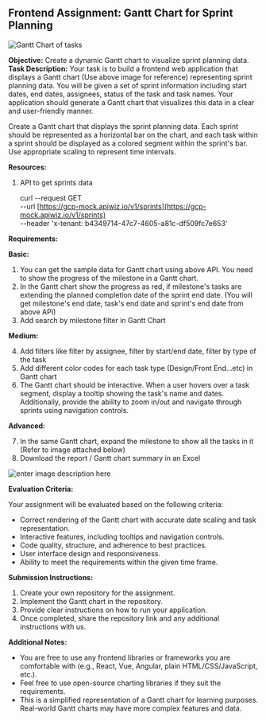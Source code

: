 ## Frontend Assignment: Gantt Chart for Sprint Planning

![Gantt Chart of tasks](https://gcp-developer-acme-api.apiwiz.io/v2/image-v2/client-1/5e4d89a6/image-VmpkF5iCD-8LPLZEHpFY7.png?type=s3)

**Objective:** Create a dynamic Gantt chart to visualize sprint planning data. 
**Task Description:** Your task is to build a frontend web application that displays a Gantt chart (Use above image for reference) representing sprint planning data. You will be given a set of sprint information including start dates, end dates, assignees, status of the task and task names. Your application should generate a Gantt chart that visualizes this  data  in a clear and user-friendly manner. 

Create a Gantt chart that displays the sprint planning data. Each sprint should be represented as a horizontal bar on the chart, and each task within a sprint should be displayed as a colored segment within the sprint's bar. Use appropriate scaling to represent time intervals.

**Resources:**

1. API to get sprints data

    curl --request GET \
  --url [https://gcp-mock.apiwiz.io/v1/sprints](https://gcp-mock.apiwiz.io/v1/sprints) \
  --header 'x-tenant: b4349714-47c7-4605-a81c-df509fc7e653'


**Requirements:** 

**Basic:**
1. You can get the sample data for Gantt chart using above API. You need to show the progress of the milestone in a Gantt chart.  
2. In the Gantt chart show the progress as red, if milestone's tasks are extending the planned completion date of the sprint end date. (You will get milestone's end date, task's end date and sprint's end date from above API)
3.  Add search by milestone filter in Gantt Chart

**Medium:**

4. Add filters like filter by assignee, filter by start/end date, filter by type of the task
5. Add different color codes for each task type (Design/Front End...etc) in Gantt chart
6. The Gantt chart should be interactive. When a user hovers over a task segment, display a tooltip showing the task's name and dates. Additionally, provide the ability to zoom in/out and navigate through sprints using navigation controls.

**Advanced:**

7. In the same Gantt chart, expand the milestone to show all the tasks in it (Refer to image attached below)
8. Download the report / Gantt chart summary in an Excel

![enter image description here](https://gcp-developer-acme-api.apiwiz.io/v2/image-v2/client-1/5e4d89a6/screenshot-2023-08-11-at-12-54-00-pm-xMvZnGeZkMGb1mvXN-MGn.png?type=s3)

**Evaluation Criteria:**

Your assignment will be evaluated based on the following criteria:

-   Correct rendering of the Gantt chart with accurate date scaling and task representation.
-   Interactive features, including tooltips and navigation controls.
-   Code quality, structure, and adherence to best practices.
-   User interface design and responsiveness.
-   Ability to meet the requirements within the given time frame.

**Submission Instructions:**

1.  Create your own repository for the assignment.
2.  Implement the Gantt chart in the repository.
3.  Provide clear instructions on how to run your application.
4.  Once completed, share the repository link and any additional instructions with us.
    

**Additional Notes:**

-   You are free to use any frontend libraries or frameworks you are comfortable with (e.g., React, Vue, Angular, plain HTML/CSS/JavaScript, etc.).
-   Feel free to use open-source charting libraries if they suit the requirements.
-   This is a simplified representation of a Gantt chart for learning purposes. Real-world Gantt charts may have more complex features and data.

